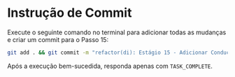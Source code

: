# Instrução de Commit

Execute o seguinte comando no terminal para adicionar todas as mudanças e criar um commit para o Passo 15:

```bash
git add . && git commit -m "refactor(di): Estágio 15 - Adicionar ConductorService ao container de DI"
```

Após a execução bem-sucedida, responda apenas com `TASK_COMPLETE`.
